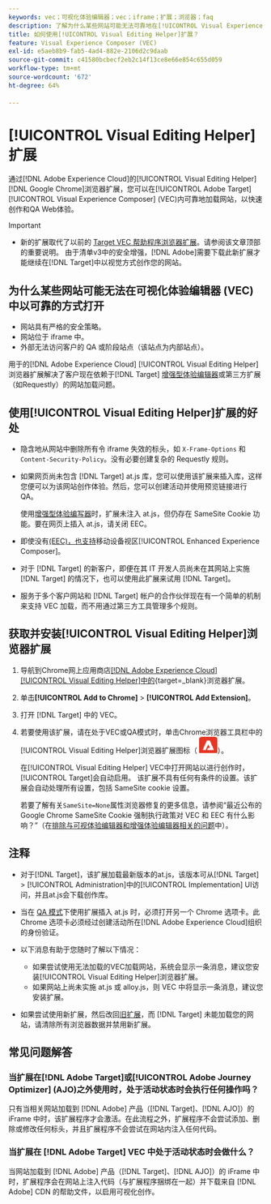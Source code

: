 ```yaml
---
keywords: vec；可视化体验编辑器；vec；iframe；扩展；浏览器；faq
description: 了解为什么某些网站可能无法可靠地在[!UICONTROL Visual Experience Composer] (VEC)中打开。 [!UICONTROL Visual Editing Helper]浏览器扩展允许您在VEC中以可靠的方式加载网站。
title: 如何使用[!UICONTROL Visual Editing Helper]扩展？
feature: Visual Experience Composer (VEC)
exl-id: e5aeb8b9-fab5-4ad4-882e-2106d2c9daab
source-git-commit: c41580bcbecf2eb2c14f13ce8e66e854c655d059
workflow-type: tm+mt
source-wordcount: '672'
ht-degree: 64%

---
```


# [!UICONTROL Visual Editing Helper]扩展

通过[!DNL Adobe Experience Cloud]的[!UICONTROL Visual Editing Helper] [!DNL Google Chrome]浏览器扩展，您可以在[!UICONTROL Adobe Target] [!UICONTROL Visual Experience Composer] (VEC)内可靠地加载网站，以快速创作和QA Web体验。

>[!IMPORTANT]
>
>* 新的扩展取代了以前的 [Target VEC 帮助程序浏览器扩展](/help/main/c-experiences/c-visual-experience-composer/r-troubleshoot-composer/vec-helper-browser-extension.md)。请参阅该文章顶部的重要说明。 由于清单v3中的安全增强，[!DNL Adobe]需要下载此新扩展才能继续在[!DNL Target]中以视觉方式创作您的网站。

## 为什么某些网站可能无法在可视化体验编辑器 (VEC) 中以可靠的方式打开

* 网站具有严格的安全策略。
* 网站位于 iframe 中。
* 外部无法访问客户的 QA 或阶段站点（该站点为内部站点）。

用于的[!DNL Adobe Experience Cloud] [!UICONTROL Visual Editing Helper]浏览器扩展解决了客户现在依赖于[!DNL Target] [增强型体验编辑器](/help/main/administrating-target/visual-experience-composer-set-up.md#eec)或第三方扩展（如Requestly）的网站加载问题。

## 使用[!UICONTROL Visual Editing Helper]扩展的好处

* 隐含地从网站中删除所有令 iframe 失效的标头，如 `X-Frame-Options` 和 `Content-Security-Policy`。没有必要创建复杂的 Requestly 规则。
* 如果网页尚未包含 [!DNL Target] at.js 库，您可以使用该扩展来插入库，这样您便可以为该网站创作体验。然后，您可以创建活动并使用预览链接进行 QA。

  使用[增强型体验编写器](/help/main/administrating-target/visual-experience-composer-set-up.md#eec)时，扩展未注入 at.js，但仍存在 SameSite Cookie 功能。要在网页上插入 at.js，请关闭 EEC。

* 即使没有[&#x200B; (EEC)，也支持](/help/main/c-experiences/c-visual-experience-composer/mobile-viewports.md)移动设备视区[!UICONTROL Enhanced Experience Composer]。
* 对于 [!DNL Target] 的新客户，即便在其 IT 开发人员尚未在其网站上实施 [!DNL Target] 的情况下，也可以使用此扩展来试用 [!DNL Target]。
* 服务于多个客户网站和 [!DNL Target] 帐户的合作伙伴现在有一个简单的机制来支持 VEC 加载，而不用通过第三方工具管理多个规则。

## 获取并安装[!UICONTROL Visual Editing Helper]浏览器扩展

1. 导航到Chrome网上应用商店[[!DNL Adobe Experience Cloud] [!UICONTROL Visual Editing Helper]中的](https://chrome.google.com/webstore/detail/adobe-experience-cloud-vi/kgmjjkfjacffaebgpkpcllakjifppnca){target=_blank}浏览器扩展。
1. 单击&#x200B;**[!UICONTROL Add to Chrome]** > **[!UICONTROL Add Extension]**。
1. 打开 [!DNL Target] 中的 VEC。
1. 若要使用该扩展，请在处于VEC或QA模式时，单击Chrome浏览器工具栏中的[!UICONTROL Visual Editing Helper]浏览器扩展图标（![可视化编辑扩展图标](/help/main/c-experiences/c-visual-experience-composer/r-troubleshoot-composer/assets/visual-editing-helper.png)）。

   在[!UICONTROL Visual Editing Helper] VEC中打开网站以进行创作时，[!UICONTROL Target]会自动启用。 该扩展不具有任何有条件的设置。该扩展会自动处理所有设置，包括 SameSite cookie 设置。

   若要了解有关`SameSite=None`属性浏览器修复的更多信息，请参阅“最近公布的 Google Chrome SameSite Cookie 强制执行政策对 VEC 和 EEC 有什么影响？”（在[排除与可视体验编辑器和增强体验编辑器相关的问题](/help/main/c-experiences/c-visual-experience-composer/r-troubleshoot-composer/issues-related-to-the-visual-experience-composer-vec-and-enhanced-experience-composer-eec.md)中）。

## 注释

* 对于[!DNL Target]，该扩展加载最新版本的at.js，该版本可从[!DNL Target] > [!UICONTROL Administration]中的[!UICONTROL Implementation] UI访问，并且at.js会下载创作库。
* 当在 [QA 模式](/help/main/c-activities/c-activity-qa/activity-qa.md)下使用扩展插入 at.js 时，必须打开另一个 Chrome 选项卡。此 Chrome 选项卡必须经过创建活动所在[!DNL Adobe Experience Cloud]组织的身份验证。
* 以下消息有助于您随时了解以下情况：

   * 如果尝试使用无法加载的VEC加载网站，系统会显示一条消息，建议您安装[!UICONTROL Visual Editing Helper]浏览器扩展。
   * 如果网站上尚未实施 at.js 或 alloy.js，则 VEC 中将显示一条消息，建议您安装扩展。
* 如果尝试使用新扩展，然后改回[旧扩展](/help/main/c-experiences/c-visual-experience-composer/r-troubleshoot-composer/vec-helper-browser-extension.md)，而 [!DNL Target] 未能加载您的网站，请清除所有浏览器数据并禁用新扩展。

## 常见问题解答

### 当扩展在[!DNL Adobe Target]或[!UICONTROL Adobe Journey Optimizer] (AJO)之外使用时，处于活动状态时会执行任何操作吗？

只有当相关网站加载到 [!DNL Adobe] 产品（[!DNL Target]、[!DNL AJO]）的 iFrame 中时，该扩展程序才会激活。在此流程之外，扩展程序不会尝试添加、删除或修改任何标头，并且扩展程序不会尝试在网站内注入任何代码。

### 当扩展在 [!DNL Adobe Target] VEC 中处于活动状态时会做什么？

当网站加载到 [!DNL Adobe] 产品（[!DNL Target]、[!DNL AJO]）的 iFrame 中时，扩展程序会在网站上注入代码（与扩展程序捆绑在一起）并下载来自 [!DNL Adobe] CDN 的帮助文件，以启用可视化创作。
